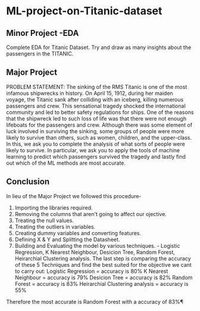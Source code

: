 # ML-project-on-Titanic-dataset

## Minor Project -EDA
Complete EDA for Titanic Dataset. Try and draw as many insights about the passengers in the TITANIC.

## Major Project 
PROBLEM STATEMENT:
The sinking of the RMS Titanic is one of the most infamous shipwrecks in history. On April 15, 1912, during her maiden voyage, the Titanic sank after colliding with an iceberg, killing numerous passengers and crew. This sensational tragedy shocked the international community and led to better safety regulations for ships. One of the reasons that the shipwreck led to such loss of life was that there were not enough lifeboats for the passengers and crew. Although there was some element of luck involved in surviving the sinking, some groups of people were more likely to survive than others, such as women, children, and the upper-class. In this, we ask you to complete the analysis of what sorts of people were likely to survive. In particular, we ask you to apply the tools of machine learning to predict which passengers survived the tragedy and lastly find out which of the ML methods are most accurate.

## Conclusion
In lieu of the Major Project we followed this procedure-
1) Importing the libraries required.
2) Removing the columns that aren't going to affect our ojective.
3) Treating the null values.
4) Treating the outliers in variables.
5) Creating dummy variables and converting features.
6) Defining X & Y and Splitting the Datasheet.
7) Building and Evaluating the model by various techniques. - Logistic Regression, K Nearest Neighbour, Desicion Tree, Random Forest, Heirarchial Clustering analysis.
The last step is comparing the accuracy of these 5 Techniques and find the best suited for the objective we cant to carry out:
Logistic Regression = accuracy is 80%
K Nearest Neighbour = accuracy is 79%
Desicion Tree = accuracy is 82%
Random Forest = accuracy is 83%
Heirarchial Clustering analysis = accuracy is 55%

Therefore the most accurate is Random Forest with a accuracy of 83%¶
